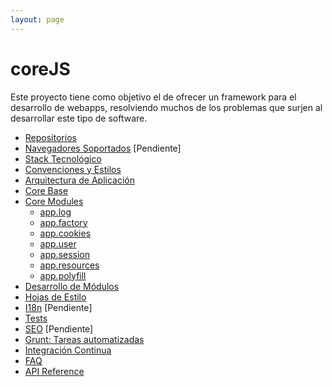 ```yaml
---
layout: page
---
```


coreJS
======

Este proyecto tiene como objetivo el de ofrecer un framework para el desarrollo de webapps, resolviendo muchos de los problemas que surjen al desarrollar este tipo de software.

* [Repositorios](repositories)
* [Navegadores Soportados](supported_browsers) [Pendiente]
* [Stack Tecnológico](stack)
* [Convenciones y Estilos](conventions_styles)
* [Arquitectura de Aplicación](app_architecture)
* [Core Base](core_base)
* [Core Modules](core_modules)
  * [app.log](core_modules/module_logger)
  * [app.factory](core_modules/module_factory)
  * [app.cookies](core_modules/module_cookies)
  * [app.user](core_modules/module_user)
  * [app.session](core_modules/module_session)
  * [app.resources](core_modules/module_resources)
  * [app.polyfill](core_modules/module_polyfill)
* [Desarrollo de Módulos](modules_development)
* [Hojas de Estilo](stylesheets)
* [I18n](i18n) [Pendiente]
* [Tests](tests)
* [SEO](seo) [Pendiente]
* [Grunt: Tareas automatizadas](grunt)
* [Integración Continua](ci)
* [FAQ](faq)
* [API Reference](jsdoc)


